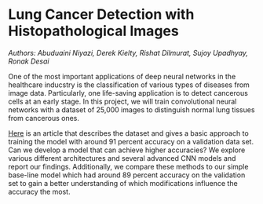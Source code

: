 # Lung Cancer Detection with Histopathological Images
*Authors: Abuduaini Niyazi, Derek Kielty, Rishat Dilmurat, Sujoy Upadhyay, Ronak Desai*

One of the most important applications of deep neural networks in the healthcare inducstry is the classification of various types of diseases from image data. Particularly, one life-saving application is to detect cancerous cells at an early stage. In this project, we will train convolutional neural networks with a dataset of 25,000 images to distinguish normal lung tissues from cancerous ones.

[Here](https://www.geeksforgeeks.org/lung-cancer-detection-using-convolutional-neural-network-cnn/#) is an article that describes the dataset and gives a basic approach to training the model with around 91 percent accuracy on a validation data set. Can we develop a model that can achieve higher accuracies? We explore various different architectures and several advanced CNN models and report our findings. Additionally, we compare these methods to our simple base-line model which had around 89 percent accuracy on the validation set to gain a better understanding of which modifications influence the accuracy the most.

